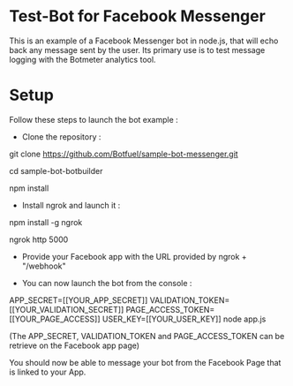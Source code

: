 # Test-Bot for Facebook Messenger

This is an example of a Facebook Messenger bot in node.js, that will echo back any message sent by the user. Its primary use is to test message logging with the Botmeter analytics tool.

# Setup

Follow these steps to launch the bot example :

* Clone the repository :

git clone https://github.com/Botfuel/sample-bot-messenger.git

cd sample-bot-botbuilder

npm install

* Install ngrok and launch it :

npm install -g ngrok

ngrok http 5000

* Provide your Facebook app with the URL provided by ngrok + "/webhook"

* You can now launch the bot from the console :

APP_SECRET=[[YOUR_APP_SECRET]] VALIDATION_TOKEN=[[YOUR_VALIDATION_SECRET]] PAGE_ACCESS_TOKEN=[[YOUR_PAGE_ACCESS]] USER_KEY=[[YOUR_USER_KEY]] node app.js

(The APP_SECRET, VALIDATION_TOKEN and PAGE_ACCESS_TOKEN can be retrieve on the Facebook app page)

You should now be able to message your bot from the Facebook Page that is linked to your App.

